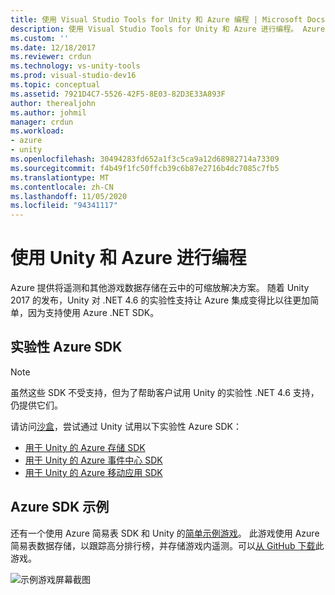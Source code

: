 ```yaml
---
title: 使用 Visual Studio Tools for Unity 和 Azure 编程 | Microsoft Docs
description: 使用 Visual Studio Tools for Unity 和 Azure 进行编程。 Azure 提供可缩放的解决方案，用于将遥测和其他游戏数据存储在云中。
ms.custom: ''
ms.date: 12/18/2017
ms.reviewer: crdun
ms.technology: vs-unity-tools
ms.prod: visual-studio-dev16
ms.topic: conceptual
ms.assetid: 7921D4C7-5526-42F5-8E03-82D3E33A893F
author: therealjohn
ms.author: johmil
manager: crdun
ms.workload:
- azure
- unity
ms.openlocfilehash: 30494283fd652a1f3c5ca9a12d68982714a73309
ms.sourcegitcommit: f4b49f1fc50ffcb39c6b87e2716b4dc7085c7fb5
ms.translationtype: MT
ms.contentlocale: zh-CN
ms.lasthandoff: 11/05/2020
ms.locfileid: "94341117"
---
```

# <a name="program-with-unity-and-azure"></a>使用 Unity 和 Azure 进行编程

Azure 提供将遥测和其他游戏数据存储在云中的可缩放解决方案。 随着 Unity 2017 的发布，Unity 对 .NET 4.6 的实验性支持让 Azure 集成变得比以往更加简单，因为支持使用 Azure .NET SDK。

## <a name="experimental-azure-sdks"></a>实验性 Azure SDK

> [!NOTE]
> 虽然这些 SDK 不受支持，但为了帮助客户试用 Unity 的实验性 .NET 4.6 支持，仍提供它们。

请访问[沙盒](/sandbox/)，尝试通过 Unity 试用以下实验性 Azure SDK：

* [用于 Unity 的 Azure 存储 SDK](/sandbox/gamedev/unity/azure-storage-unity?wt.mc_id=azgamedev-sandbox-brpeek)
* [用于 Unity 的 Azure 事件中心 SDK](/sandbox/gamedev/unity/azure-event-hubs-unity?WT.mc_id=azgamedev-sandbox-brpeek)
* [用于 Unity 的 Azure 移动应用 SDK](/sandbox/gamedev/unity/azure-mobile-apps-unity?WT.mc_id=azgamedev-sandbox-brpeek)

## <a name="azure-sdk-sample"></a>Azure SDK 示例

还有一个使用 Azure 简易表 SDK 和 Unity 的[简单示例游戏](/sandbox/gamedev/unity/samples/azure-mobile-apps-unity-racer)。 此游戏使用 Azure 简易表数据存储，以跟踪高分排行榜，并存储游戏内遥测。可以[从 GitHub 下载](https://github.com/BrianPeek/AzureSamples-Unity)此游戏。

![示例游戏屏幕截图](media/vs/vstu-azure-test-sample-game-image2.png)

